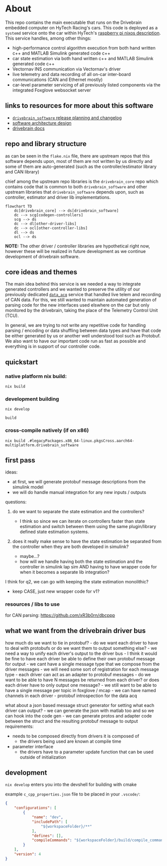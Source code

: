 # About

This repo contains the main executable that runs on the Drivebrain embedded computer on HyTech Racing's cars. This code is deployed as a `systemd` service onto the car within HyTech's [raspberry pi nixos description](https://github.com/hytech-racing/hytech_nixos). This service handles, among other things:

- high-performance control algorithm execution from both hand written c++ and MATLAB Simulink generated code c++
- car state estimation via both hand written c++ and MATLAB Simulink generated code c++
- Vectornav INS communication via Vectornav's driver
- live telemetry and data recording of all on-car inter-board communications (CAN and Ethernet mostly)
- car-level parameter servicing of all previously listed components via the integrated Foxglove websocket server

## links to resources for more about this software

- [`drivebrain_software` release planning and changelog](https://wiki.hytechracing.org/books/software/page/drivebrain-software-release-planning-and-changelog)
- [software architecture design](https://wiki.hytechracing.org/books/software/page/drivebrain-architecture)
- [drivebrain docs](https://wiki.hytechracing.org/books/software/page/drivebrain-documentation)

## repo and library structure

as can be seen in the `flake.nix` file, there are upstream repos that this software depends upon, most of them are not written by us directly and some of them are auto-generated (such as the controller/estimator library and CAN library)

chief among the upstream repo libraries is the `drivebrain_core` repo which contains code that is common to both `drivebrain_software` and other upstream libraries that `drivebrain_software` depends upon, such as controller, estimator and driver lib implementations. 

```mermaid
flowchart TD
    dc[drivebrain_core] --> ds[drivebrain_software]
    dc --> scg[codegen-controllers]
    scg --> ds
    dc --> dl[other-driver-libs]
    dc --> ocl[other-controller-libs]
    dl --> ds
    ocl --> ds
```

__NOTE:__ The other driver / controller libraries are hypothetical right now, however these will be realized in future development as we continue development of drivebrain software.

## core ideas and themes

The main idea behind this service is we needed a way to integrate generated controllers and we wanted to preserve the utility of our previously dedicated [`data_acq`](https://github.com/hytech-racing/data_acq) service that handled live telem and recording of CAN data. For this, we still wanted to maintain automated generation of parsing code for the new interfaces used elswhere on the car but only monitored by the drivebrain, taking the place of the Telemetry Control Unit (TCU).

In general, we are trying to not write any repetitive code for handling parsing / encoding or data shuffling between data types and have that code be either generated by us or another well understood tool such as Protobuf. We also want to have our important code run as fast as possible and everything is in support of our controller code.

## quickstart

### native platform nix build:
`nix build`

### development building
```nix develop```

```build```

### cross-compile natively (if on x86)
`nix build .#legacyPackages.x86_64-linux.pkgsCross.aarch64-multiplatform.drivebrain_software`

## first pass
ideas:
- at first, we will generate protobuf message descriptions from the simulink model
- we will do handle manual integration for any new inputs / outputs

questions:
1. do we want to separate the state estimation and the controllers?
    - I think so since we can iterate on controllers faster than state estimation and switch between them using the same plugin/library defined state estimation systems.

2. does it really make sense to have the state estimation be separated from the controller when they are both developed in simulink?
    - maybe...?
    - how will we handle having both the state estimation and the controller in simulink lap sim AND having to have wrapper code for when it becomes a separate lib integration?

I think for q2, we can go with keeping the state estimation monolithic? 

- keep CASE, just new wrapper code for v1? 

### resources / libs to use

for CAN parsing: https://github.com/xR3b0rn/dbcppp

## what we want from the drivebrain driver bus

how much do we want to tie in protobuf?
    - do we want each driver to have to deal with protobufs or do we want them to output something else?
        - we need a way to unify each driver's output to the driver bus 
            - I think it would be fine to have each driver be able to define their own protobuf message for output
                - we cant have a single message type that we compose from the driver messages
                - we will need some sort of registration for each message type
            - each driver can act as an adapter to protobuf messages
            - do we want to be able to have N messages be returned from each driver? or does each driver have to only output one message?
                - we still want to be able to have a single message per topic in foxglove / mcap
                - we can have named channels in each driver 
                - protobuf introspection for the data acq

what about a json based message struct generator for setting what each driver can output?
    - we can generate the json with matlab too and so we can hook into the code gen 
    - we can generate protos and adapter code between the struct and the resulting protobuf message to 
output requirements:
- needs to be composed directly from drivers it is composed of
    - the drivers being used are known at compile time
- parameter interface
    - the drivers have to a parameter update function that can be used outside of initialization

## development

`nix develop` enters you into the devshell for building with cmake

example `c_cpp_properties.json` file to be placed in your `.vscode/`:
```json
{
    "configurations": [
        {
            "name": "dev",
            "includePath": [
                "${workspaceFolder}/**"
            ],
            "defines": [],
            "compileCommands": "${workspaceFolder}/build/compile_commands.json"
        }
    ],
    "version": 4
}
```
